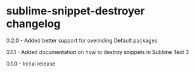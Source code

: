 # sublime-snippet-destroyer changelog
0.2.0 - Added better support for overriding Default packages

0.1.1 - Added documentation on how to destroy snippets in Sublime Text 3

0.1.0 - Initial release
